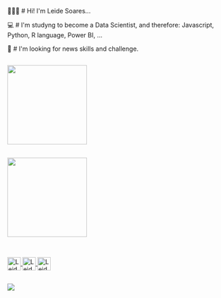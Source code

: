 👩🏽‍💻 # Hi! I'm Leide Soares...

💻 # I'm studyng to become a Data Scientist, and therefore: Javascript, Python, R language, Power BI, ...

🔎 # I'm looking for news skills and challenge.

##

<div>
  <a href = "https://www.linkedin.com/in/marileidesoaressilva/">
  <img height="180cm" src="https://github-readme-stats.vercel.app/api?username=MarileideSoaresSilva&theme=dark&show_icons=true">
</div>

##

<div>
    <img height="180cm" src="https://github-readme-stats.vercel.app/api/top-langs/?username=MarileideSoaresSilva&layout-compact&langs_count-4&theme=dark&show_icons=true">

</div>

##

<div style="display: inline_block"><br>
  <img align="center" alt="Leide-Js" height="30" width-"40" src="https://cdn.jsdelivr.net/gh/devicons/devicon/icons/javascript/javascript-original.svg">
  <img align="center" alt="Leide-Js" height="30" width-"40" src="https://cdn.jsdelivr.net/gh/devicons/devicon/icons/python/python-original.svg">
  <img align="center" alt="Leide-Js" height="30" width-"40" src="https://cdn.jsdelivr.net/gh/devicons/devicon/icons/r/r-original.svg">
     
</div>

##

<div>
  <a href="https://www.linkedin.com/in/marileidesoaressilva/" target="_blanck"><img src="https://img.shields.io/badge/LinkedIn-0077B5?style=for-the-badge&logo=linkedin&logoColor=white" target="_blanck">
</div>
